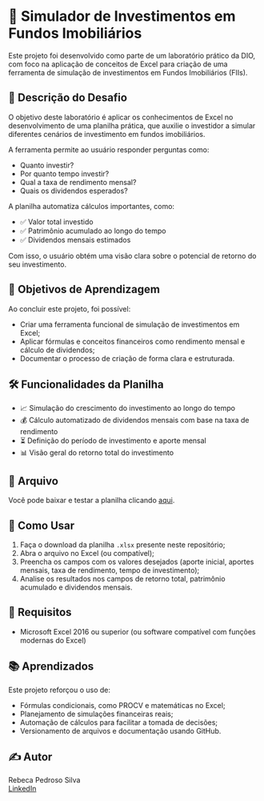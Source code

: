# 🏢 Simulador de Investimentos em Fundos Imobiliários

Este projeto foi desenvolvido como parte de um laboratório prático da DIO, com foco na aplicação de conceitos de Excel para criação de uma ferramenta de simulação de investimentos em Fundos Imobiliários (FIIs).

## 📄 Descrição do Desafio

O objetivo deste laboratório é aplicar os conhecimentos de Excel no desenvolvimento de uma planilha prática, que auxilie o investidor a simular diferentes cenários de investimento em fundos imobiliários.

A ferramenta permite ao usuário responder perguntas como:

- Quanto investir?
- Por quanto tempo investir?
- Qual a taxa de rendimento mensal?
- Quais os dividendos esperados?

A planilha automatiza cálculos importantes, como:

- ✅ Valor total investido
- ✅ Patrimônio acumulado ao longo do tempo
- ✅ Dividendos mensais estimados

Com isso, o usuário obtém uma visão clara sobre o potencial de retorno do seu investimento.

## 🎯 Objetivos de Aprendizagem

Ao concluir este projeto, foi possível:

- Criar uma ferramenta funcional de simulação de investimentos em Excel;
- Aplicar fórmulas e conceitos financeiros como rendimento mensal e cálculo de dividendos;
- Documentar o processo de criação de forma clara e estruturada.

## 🛠️ Funcionalidades da Planilha

- 📈 Simulação do crescimento do investimento ao longo do tempo
- 💰 Cálculo automatizado de dividendos mensais com base na taxa de rendimento
- ⏳ Definição do período de investimento e aporte mensal
- 📊 Visão geral do retorno total do investimento

## 📎 Arquivo

Você pode baixar e testar a planilha clicando [aqui](./Planilha%20de%20Investimento%20Financeiro%20DIO.xlsx).

## 🚀 Como Usar

1. Faça o download da planilha `.xlsx` presente neste repositório;
2. Abra o arquivo no Excel (ou compatível);
3. Preencha os campos com os valores desejados (aporte inicial, aportes mensais, taxa de rendimento, tempo de investimento);
4. Analise os resultados nos campos de retorno total, patrimônio acumulado e dividendos mensais.

## 📌 Requisitos

- Microsoft Excel 2016 ou superior (ou software compatível com funções modernas do Excel)

## 📚 Aprendizados

Este projeto reforçou o uso de:

- Fórmulas condicionais, como PROCV e matemáticas no Excel;
- Planejamento de simulações financeiras reais;
- Automação de cálculos para facilitar a tomada de decisões;
- Versionamento de arquivos e documentação usando GitHub.

## ✍️ Autor

Rebeca Pedroso Silva  
[LinkedIn](https://www.linkedin.com/in/rebeca-pedroso-eng-computacao/)

